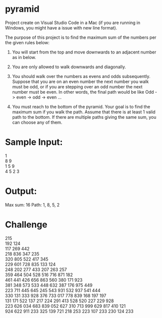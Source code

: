 # pyramid

Project create on Visual Studio Code in a Mac (if you are running in Windows, you might have a issue with new line format).

The purpose of this project is to find the maximum sum of the numbers per the given rules below:

1. You will start from the top and move downwards to an adjacent number as in below.

2. You are only allowed to walk downwards and diagonally.

3. You should walk over the numbers as evens and odds subsequently. Suppose that you are on an even
number the next number you walk must be odd, or if you are stepping over an odd number the next
number must be even. In other words, the final path would be like
Odd -> even -> odd -> even ...

4. You must reach to the bottom of the pyramid.
Your goal is to find the maximum sum if you walk the path. Assume that there is at least 1 valid path to
the bottom. If there are multiple paths giving the same sum, you can choose any of them.

# Sample Input:
1 <br />
8 9 <br />
1 5 9 <br />
4 5 2 3 <br />

# Output:
Max sum: 16
Path: 1, 8, 5, 2

# Challenge 
215 <br />
192 124 <br />
117 269 442 <br />
218 836 347 235 <br />
320 805 522 417 345 <br />
229 601 728 835 133 124 <br />
248 202 277 433 207 263 257 <br />
359 464 504 528 516 716 871 182 <br />
461 441 426 656 863 560 380 171 923 <br />
381 348 573 533 448 632 387 176 975 449 <br />
223 711 445 645 245 543 931 532 937 541 444 <br />
330 131 333 928 376 733 017 778 839 168 197 197 <br />
131 171 522 137 217 224 291 413 528 520 227 229 928 <br />
223 626 034 683 839 052 627 310 713 999 629 817 410 121 <br />
924 622 911 233 325 139 721 218 253 223 107 233 230 124 233 <br />
